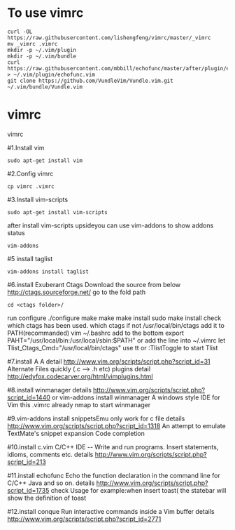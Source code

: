# To use vimrc
```
curl -OL https://raw.githubusercontent.com/lishengfeng/vimrc/master/_vimrc
mv _vimrc .vimrc
mkdir -p ~/.vim/plugin
mkdir -p ~/.vim/bundle
curl https://raw.githubusercontent.com/mbbill/echofunc/master/after/plugin/echofunc.vim > ~/.vim/plugin/echofunc.vim
git clone https://github.com/VundleVim/Vundle.vim.git ~/.vim/bundle/Vundle.vim
```

# vimrc
vimrc

#1.Install vim

    sudo apt-get install vim

#2.Config vimrc

    cp vimrc .vimrc

#3.Install vim-scripts

    sudo apt-get install vim-scripts

after install vim-scripts upsideyou can use vim-addons
to show addons status

    vim-addons

#5 install taglist

    vim-addons install taglist

#6.install Exuberant Ctags
Download the source from below
http://ctags.sourceforge.net/
go to the fold path

    cd <ctags folder>/

run configure
    ./configure
make 
    make
make install
    sudo make install
check which ctags has been used.
    which ctags
if not /usr/local/bin/ctags 
add it to PATH(recommanded)
    vim ~/.bashrc
add to the bottom
    export PAHT="/usr/local/bin:/usr/local/sbin:$PATH"
or add the line into ~/.vimrc
    let Tlist_Ctags_Cmd="/usr/local/bin/ctags"
use <leader>tt or :TlistToggle<cr> to start Tlist

#7.install A
A detail http://www.vim.org/scripts/script.php?script_id=31
Alternate Files quickly (.c --> .h etc) 
plugins detail http://edyfox.codecarver.org/html/vimplugins.html


#8.install winmanager
details http://www.vim.org/scripts/script.php?script_id=1440
or vim-addons install winmanager
A windows style IDE for Vim
this .vimrc already nmap <F8> to start winmanager

#9.vim-addons install snippetsEmu
only work for c file
details http://www.vim.org/scripts/script.php?script_id=1318
An attempt to emulate TextMate's snippet expansion
Code completion

#10.install c.vim
C/C++ IDE --  Write and run programs. Insert statements, idioms, comments etc. 
details http://www.vim.org/scripts/script.php?script_id=213

#11.install echofunc
Echo the function declaration in the command line for C/C++ Java and so on.
details http://www.vim.org/scripts/script.php?script_id=1735
check Usage
for example:when insert toast( the statebar will show the definition of toast

#12.install conque
Run interactive commands inside a Vim buffer 
details http://www.vim.org/scripts/script.php?script_id=2771
